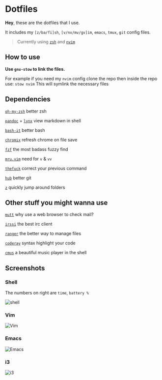 Dotfiles
===========

**Hey**, these are the dotfiles that I use.

It includes my `[z/ba/fi]sh`, `[v/nv/mv/gv]im`, `emacs`, `tmux`, `git` config files.

> Currently using [`zsh`](https://github.com/meain/dotfiles/tree/master/zsh) and [`nvim`](https://github.com/meain/dotfiles/tree/master/nvim/.config/nvim)

## How to use

**Use `gnu-stow` to link the files.**

For example if you need my `nvim` config clone the repo then inside the repo use:
`stow nvim`
This will symlink the necessary files

## Dependencies

[`oh-my-zsh`](https://github.com/robbyrussell/oh-my-zsh) better zsh

[`pandoc`](http://pandoc.org/index.html) + [`lynx`](http://lynx.browser.org/) view markdown in shell

[`bash-it`](https://github.com/Bash-it/bash-it) better bash

[`chromix`](https://github.com/smblott-github/chromix) refresh chrome on file save

[`fzf`](https://github.com/junegunn/fzf) the most badass fuzzy find

[`mru.vim`](https://github.com/vim-scripts/mru.vim) need for `v` & `vv`

[`thefuck`](https://github.com/nvbn/thefuck) correct your previous command

[`hub`](https://hub.github.com/) better git

[`z`](https://github.com/rupa/z) quickly jump around folders

## Other stuff you might wanna use

[`mutt`](http://www.mutt.org/) why use a web browser to check mail?

[`irssi`](https://irssi.org/) the best irc client

[`ranger`](https://github.com/ranger/ranger) the better way to manage files

[`coderay`](https://github.com/rubychan/coderay) syntax highlight your code

[`cmus`](https://cmus.github.io/) a beautiful music player in the shell

## Screenshots

### Shell
The numbers on right are `time`, `battery %`

![shell](http://i.imgur.com/zigaSP1.png)

### Vim
![Vim](http://i.imgur.com/356JYdT.png)

### Emacs
![Emacs](http://i.imgur.com/6UOu93k.png)

### i3
![i3](http://i.imgur.com/nLtPlEC.png)
